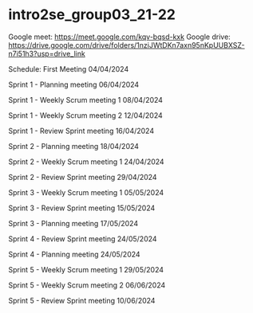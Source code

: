 # intro2se_group03_21-22
Google meet: https://meet.google.com/kqv-bqsd-kxk
Google drive: https://drive.google.com/drive/folders/1nziJWtDKn7axn95nKpUUBXSZ-n7i51h3?usp=drive_link

Schedule: 
First Meeting
04/04/2024


Sprint 1 - Planning meeting
06/04/2024

Sprint 1 - Weekly Scrum meeting 1
08/04/2024

Sprint 1 - Weekly Scrum meeting 2
12/04/2024

Sprint 1 - Review Sprint meeting
16/04/2024


Sprint 2 - Planning meeting
18/04/2024

Sprint 2 - Weekly Scrum meeting 1
24/04/2024

Sprint 2 - Review Sprint meeting
29/04/2024


Sprint 3 - Weekly Scrum meeting 1
05/05/2024

Sprint 3 - Review Sprint meeting
15/05/2024

Sprint 3 - Planning meeting
17/05/2024


Sprint 4 - Review Sprint meeting
24/05/2024

Sprint 4 - Planning meeting
24/05/2024


Sprint 5 - Weekly Scrum meeting 1
29/05/2024

Sprint 5 - Weekly Scrum meeting 2
06/06/2024

Sprint 5 - Review Sprint meeting
10/06/2024

